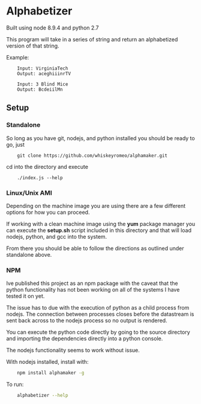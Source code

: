 # Alphabetizer

Built using node 8.9.4 and python 2.7

This program will take in a series of string and return an alphabetized version of that string.

Example:
```
    Input: VirginiaTech
    Output: aceghiiinrTV

    Input: 3 Blind Mice
    Output: BcdeiilMn
```

## Setup

### Standalone

So long as you have git, nodejs, and python installed you should be ready to go, just
```
    git clone https://github.com/whiskeyromeo/alphamaker.git
```
cd into the directory and execute
```
    ./index.js --help
```


### Linux/Unix AMI
Depending on the machine image you are using there are a few different options for how you can proceed.

If working with a clean machine image using the **yum** package manager you can execute the **setup.sh** script included in this directory and that will load nodejs, python, and gcc into the system.

From there you should be able to follow the directions as outlined under standalone above.

### NPM

Ive published this project as an npm package with the caveat that the python functionality has not been working on all of the systems I have tested it on yet.

The issue has to due with the execution of python as a child process from nodejs. The connection between processes closes before the datastream is sent back across to the nodejs process so no output is rendered.

You can execute the python code directly by going to the source directory and importing the dependencies directly into a python console.

The nodejs functionality seems to work without issue.

With nodejs installed, install with:
```bash
    npm install alphamaker -g
```
To run:
```bash
    alphabetizer --help
```